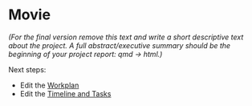 # Movie

*(For the final version remove this text and write a short descriptive text about the project. A full abstract/executive summary should be the beginning of your project report: qmd -> html.)*

Next steps:

- Edit the [Workplan](WORKPLAN.md)
- Edit the [Timeline and Tasks](TIMELINE_TASKS.md)

